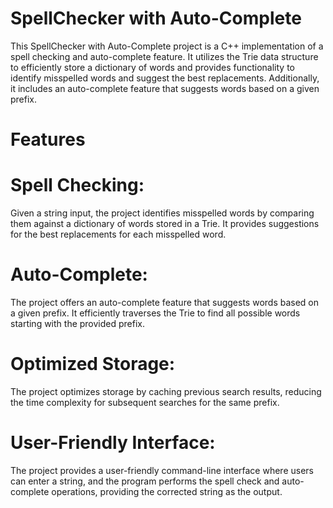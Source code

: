 # SpellChecker with Auto-Complete
This SpellChecker with Auto-Complete project is a C++ implementation of a spell checking and auto-complete feature. It utilizes the Trie data structure to efficiently store a dictionary of words and provides functionality to identify misspelled words and suggest the best replacements. Additionally, it includes an auto-complete feature that suggests words based on a given prefix.

# Features
# Spell Checking: 
Given a string input, the project identifies misspelled words by comparing them against a dictionary of words stored in a Trie. It provides suggestions for the best replacements for each misspelled word.

# Auto-Complete: 
The project offers an auto-complete feature that suggests words based on a given prefix. It efficiently traverses the Trie to find all possible words starting with the provided prefix.

# Optimized Storage: 
The project optimizes storage by caching previous search results, reducing the time complexity for subsequent searches for the same prefix.

# User-Friendly Interface: 
The project provides a user-friendly command-line interface where users can enter a string, and the program performs the spell check and auto-complete operations, providing the corrected string as the output.

